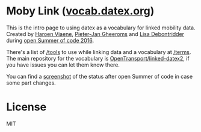 # Moby Link ([vocab.datex.org](http://vocab.datex.org))

This is the intro page to using datex as a vocabulary for linked mobility data. Created by [Haroen Viaene](https://haroen.me), [Pieter-Jan Gheeroms](https://pieterjangeeroms.me) and [Lisa Debontridder](http://lisadebontridder.be) during [open Summer of code 2016](http://2016.summerofcode.be).

There's a list of [/tools](http://vocab.datex.org/tools) to use while linking data and a vocabulary at [/terms](http://vocab.datex.org/terms#). The main repository for the vocabulary is [OpenTransport/linked-datex2](https://github.com/OpenTransport/linked-datex2), if you have issues you can let them know there.

You can find a [screenshot](img/screenshot.png) of the status after open Summer of code in case some part changes.

# License

MIT
